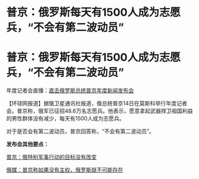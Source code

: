 # 普京：俄罗斯每天有1500人成为志愿兵，“不会有第二波动员”

# 普京：俄罗斯每天有1500人成为志愿兵，“不会有第二波动员”

年度记者会直播：[直击俄罗斯总统普京年度新闻发布会 ](https://news.qq.com/rain/a/RLV2023121400348600)

【环球网报道】据俄卫星通讯社报道，俄总统普京14日在莫斯科举行年度记者会。普京称，俄军已征招48.6万名志愿兵。他表示，愿意拿起武器捍卫祖国利益的男性群体没有减少，每天有1500人成为志愿兵。

对于是否会有第二波动员，普京回答称，“不会有第二波动员”。

**发布会其他要点：**

[普京：俄特别军事行动的目标没有改变 ](https://news.qq.com/rain/a/20231214A07WKI00)

[俄媒：普京称如果没有主权，俄罗斯就不可能存在 ](https://news.qq.com/rain/a/20231214A07USC00)

